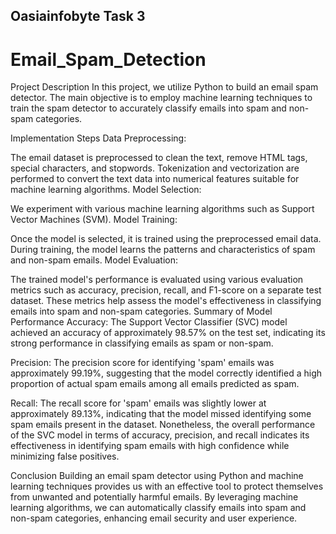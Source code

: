 ## Oasiainfobyte Task 3


# Email_Spam_Detection
Project Description
In this project, we utilize Python to build an email spam detector. The main objective is to employ machine learning techniques to train the spam detector to accurately classify emails into spam and non-spam categories.

Implementation Steps
Data Preprocessing:

The email dataset is preprocessed to clean the text, remove HTML tags, special characters, and stopwords.
Tokenization and vectorization are performed to convert the text data into numerical features suitable for machine learning algorithms.
Model Selection:

We experiment with various machine learning algorithms such as Support Vector Machines (SVM).
Model Training:

Once the model is selected, it is trained using the preprocessed email data.
During training, the model learns the patterns and characteristics of spam and non-spam emails.
Model Evaluation:

The trained model's performance is evaluated using various evaluation metrics such as accuracy, precision, recall, and F1-score on a separate test dataset.
These metrics help assess the model's effectiveness in classifying emails into spam and non-spam categories.
Summary of Model Performance
Accuracy: The Support Vector Classifier (SVC) model achieved an accuracy of approximately 98.57% on the test set, indicating its strong performance in classifying emails as spam or non-spam.

Precision: The precision score for identifying 'spam' emails was approximately 99.19%, suggesting that the model correctly identified a high proportion of actual spam emails among all emails predicted as spam.

Recall: The recall score for 'spam' emails was slightly lower at approximately 89.13%, indicating that the model missed identifying some spam emails present in the dataset. Nonetheless, the overall performance of the SVC model in terms of accuracy, precision, and recall indicates its effectiveness in identifying spam emails with high confidence while minimizing false positives.

Conclusion
Building an email spam detector using Python and machine learning techniques provides us with an effective tool to protect themselves from unwanted and potentially harmful emails. By leveraging machine learning algorithms, we can automatically classify emails into spam and non-spam categories, enhancing email security and user experience.
